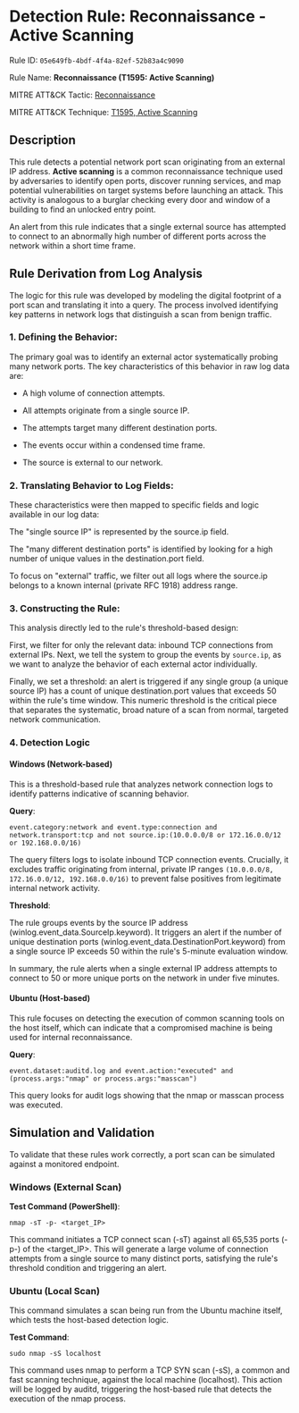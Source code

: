 # Detection Rule: Reconnaissance - Active Scanning

Rule ID: `05e649fb-4bdf-4f4a-82ef-52b83a4c9090`

Rule Name: **Reconnaissance (T1595: Active Scanning)**

MITRE ATT&CK Tactic: [Reconnaissance](https://attack.mitre.org/tactics/TA0043/)

MITRE ATT&CK Technique: [T1595, Active Scanning](https://attack.mitre.org/techniques/T1595/)

## Description

This rule detects a potential network port scan originating from an external IP address. **Active scanning** is a common reconnaissance technique used by adversaries to identify open ports, discover running services, and map potential vulnerabilities on target systems before launching an attack. This activity is analogous to a burglar checking every door and window of a building to find an unlocked entry point.


An alert from this rule indicates that a single external source has attempted to connect to an abnormally high number of different ports across the network within a short time frame.

## Rule Derivation from Log Analysis

The logic for this rule was developed by modeling the digital footprint of a port scan and translating it into a query. The process involved identifying key patterns in network logs that distinguish a scan from benign traffic.

### **1. Defining the Behavior**: 

The primary goal was to identify an external actor systematically probing many network ports. The key characteristics of this behavior in raw log data are:

- A high volume of connection attempts.

- All attempts originate from a single source IP.

- The attempts target many different destination ports.

- The events occur within a condensed time frame.

- The source is external to our network.


### **2. Translating Behavior to Log Fields**: 

These characteristics were then mapped to specific fields and logic available in our log data:

The "single source IP" is represented by the source.ip field.

The "many different destination ports" is identified by looking for a high number of unique values in the destination.port field.

To focus on "external" traffic, we filter out all logs where the source.ip belongs to a known internal (private RFC 1918) address range.


### **3. Constructing the Rule**: 

This analysis directly led to the rule's threshold-based design:

First, we filter for only the relevant data: inbound TCP connections from external IPs.
Next, we tell the system to group the events by `source.ip`, as we want to analyze the behavior of each external actor individually.

Finally, we set a threshold: an alert is triggered if any single group (a unique source IP) has a count of unique destination.port values that exceeds 50 within the rule's time window. This numeric threshold is the critical piece that separates the systematic, broad nature of a scan from normal, targeted network communication.

### **4. Detection Logic**

#### Windows (Network-based)

This is a threshold-based rule that analyzes network connection logs to identify patterns indicative of scanning behavior.

**Query**:

    event.category:network and event.type:connection and network.transport:tcp and not source.ip:(10.0.0.0/8 or 172.16.0.0/12 or 192.168.0.0/16)


The query filters logs to isolate inbound TCP connection events.
Crucially, it excludes traffic originating from internal, private IP ranges `(10.0.0.0/8, 172.16.0.0/12, 192.168.0.0/16)` to prevent false positives from legitimate internal network activity.

**Threshold**:

The rule groups events by the source IP address (winlog.event_data.SourceIp.keyword).
It triggers an alert if the number of unique destination ports (winlog.event_data.DestinationPort.keyword) from a single source IP exceeds 50 within the rule's 5-minute evaluation window.

In summary, the rule alerts when a single external IP address attempts to connect to 50 or more unique ports on the network in under five minutes.


#### Ubuntu (Host-based)

This rule focuses on detecting the execution of common scanning tools on the host itself, which can indicate that a compromised machine is being used for internal reconnaissance.

**Query**:

    event.dataset:auditd.log and event.action:"executed" and (process.args:"nmap" or process.args:"masscan")

This query looks for audit logs showing that the nmap or masscan process was executed.


## Simulation and Validation

To validate that these rules work correctly, a port scan can be simulated against a monitored endpoint.

### Windows (External Scan)

**Test Command (PowerShell)**:

    nmap -sT -p- <target_IP>

This command initiates a TCP connect scan (-sT) against all 65,535 ports (-p-) of the <target_IP>. This will generate a large volume of connection attempts from a single source to many distinct ports, satisfying the rule's threshold condition and triggering an alert.


### Ubuntu (Local Scan)

This command simulates a scan being run from the Ubuntu machine itself, which tests the host-based detection logic.

**Test Command**:

    sudo nmap -sS localhost

This command uses nmap to perform a TCP SYN scan (-sS), a common and fast scanning technique, against the local machine (localhost). This action will be logged by auditd, triggering the host-based rule that detects the execution of the nmap process.

